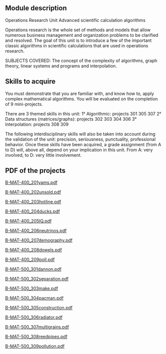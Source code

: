 ## Module description
Operations Research Unit
Advanced scientific calculation algorithms

Operations research is the whole set of methods and models that allow numerous business management and organization problems to be clarified and resolved. The goal of this unit is to introduce a few of the important classic algorithms in scientific calculations that are used in operations research.

SUBJECTS COVERED:
The concept of the complexity of algorithms, graph theory, linear systems and programs and interpolation.

## Skills to acquire
You must demonstrate that you are familiar with, and know how to, apply complex mathematical algorithms. 
You will be evaluated on the completion of 9 mini-projects.

There are 3 themed skills in this unit:
1° Algorithmic: projects 301 305 307
2° Data structures (matrices/graphs): projects 302 303 304 306
3° Interpolation: projects 308 309

The following interdisciplinary skills will also be taken into account during the validation of the unit: precision, seriousness, punctuality, professional behavior.
Once these skills have been acquired, a grade assignment (from A to D) will, above all, depend on your implication in this unit. From A: very involved, to D: very little involvement.

## PDF of the projects
[B-MAT-400_201yams.pdf](https://github.com/DumesnyJeremy/tek3_Mathematics/files/11154029/B-MAT-400_201yams.pdf)

[B-MAT-400_202unsold.pdf](https://github.com/DumesnyJeremy/tek3_Mathematics/files/11154028/B-MAT-400_202unsold.pdf)

[B-MAT-400_203hotline.pdf](https://github.com/DumesnyJeremy/tek3_Mathematics/files/11154036/B-MAT-400_203hotline.pdf)

[B-MAT-400_204ducks.pdf](https://github.com/DumesnyJeremy/tek3_Mathematics/files/11154035/B-MAT-400_204ducks.pdf)

[B-MAT-400_205IQ.pdf](https://github.com/DumesnyJeremy/tek3_Mathematics/files/11154034/B-MAT-400_205IQ.pdf)

[B-MAT-400_206neutrinos.pdf](https://github.com/DumesnyJeremy/tek3_Mathematics/files/11154033/B-MAT-400_206neutrinos.pdf)

[B-MAT-400_207demography.pdf](https://github.com/DumesnyJeremy/tek3_Mathematics/files/11154032/B-MAT-400_207demography.pdf)

[B-MAT-400_208dowels.pdf](https://github.com/DumesnyJeremy/tek3_Mathematics/files/11154031/B-MAT-400_208dowels.pdf)

[B-MAT-400_209poll.pdf](https://github.com/DumesnyJeremy/tek3_Mathematics/files/11154030/B-MAT-400_209poll.pdf)

[B-MAT-500_301dannon.pdf](https://github.com/DumesnyJeremy/tek3_Mathematics/files/11131057/B-MAT-500_301dannon.pdf)

[B-MAT-500_302separation.pdf](https://github.com/DumesnyJeremy/tek3_Mathematics/files/11131058/B-MAT-500_302separation.pdf)

[B-MAT-500_303make.pdf](https://github.com/DumesnyJeremy/tek3_Mathematics/files/11131059/B-MAT-500_303make.pdf)

[B-MAT-500_304pacman.pdf](https://github.com/DumesnyJeremy/tek3_Mathematics/files/11131060/B-MAT-500_304pacman.pdf)

[B-MAT-500_305construction.pdf](https://github.com/DumesnyJeremy/tek3_Mathematics/files/11131061/B-MAT-500_305construction.pdf)

[B-MAT-500_306radiator.pdf](https://github.com/DumesnyJeremy/tek3_Mathematics/files/11131062/B-MAT-500_306radiator.pdf)

[B-MAT-500_307multigrains.pdf](https://github.com/DumesnyJeremy/tek3_Mathematics/files/11131063/B-MAT-500_307multigrains.pdf)

[B-MAT-500_308reedpipes.pdf](https://github.com/DumesnyJeremy/tek3_Mathematics/files/11131064/B-MAT-500_308reedpipes.pdf)

[B-MAT-500_309pollution.pdf](https://github.com/DumesnyJeremy/tek3_Mathematics/files/11131065/B-MAT-500_309pollution.pdf)
